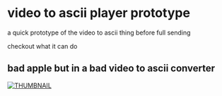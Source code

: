 # video to ascii player prototype
a quick prototype of the video to ascii thing before full sending


checkout what it can do 
## bad apple but in a bad video to ascii converter
[![THUMBNAIL](https://i.ytimg.com/an_webp/o8Mw5i6szZE/mqdefault_6s.webp?du=3000&sqp=CLOyk7UG&rs=AOn4CLDkfJf2ZWOQuQfRZMdJMGImeRZ8og)](https://www.youtube.com/watch?v=o8Mw5i6szZE)
